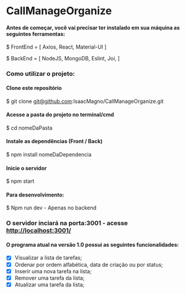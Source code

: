 # CallManageOrganize

#### Antes de começar, você vai precisar ter instalado em sua máquina as seguintes ferramentas:

$ FrontEnd = [
  Axios, 
  React, 
  Material-UI 
]

$ BackEnd = [
  NodeJS, 
  MongoDB, 
  Eslint, 
  Joi, 
 ]

### Como utilizar o projeto:

#### Clone este repositório
$ git clone git@github.com:IsaacMagno/CallManageOrganize.git

#### Acesse a pasta do projeto no terminal/cmd
$ cd nomeDaPasta

#### Instale as dependências (Front / Back)
$ npm install nomeDaDependencia

#### Inicie o servidor
$ npm start

#### Para desenvolvimento:
$ Npm run dev - Apenas no backend

### O servidor inciará na porta:3001 - acesse <http://localhost:3001/>


#### O programa atual na versão 1.0 possui as seguintes funcionalidades:

- [x] Visualizar a lista de tarefas;
- [x] Ordenar por ordem alfabética, data de criação ou por status;
- [x] Inserir uma nova tarefa na lista;
- [x] Remover uma tarefa da lista;
- [x] Atualizar uma tarefa da lista;
